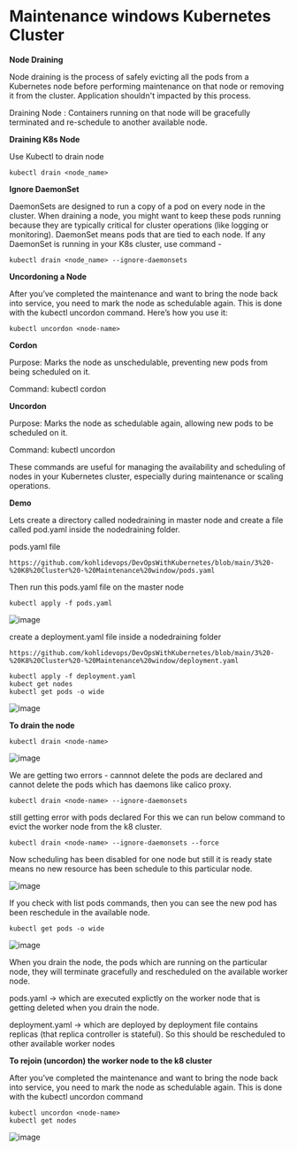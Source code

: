# Maintenance windows Kubernetes Cluster

**Node Draining**

Node draining is the process of safely evicting all the pods from a Kubernetes node before performing maintenance on that node or removing it from the cluster.
Application shouldn't impacted by this process.

Draining Node : Containers running on that node will be gracefully terminated and re-schedule to another available node.

**Draining K8s Node**

Use Kubectl to drain node

```
kubectl drain <node_name>
```

**Ignore DaemonSet**

DaemonSets are designed to run a copy of a pod on every node in the cluster. When draining a node, you might want to keep these pods running because they are typically critical for cluster operations (like logging or monitoring). 
DaemonSet means pods that are tied to each node. If any DaemonSet is running in your K8s cluster,
use command -

```
kubectl drain <node_name> --ignore-daemonsets
```

**Uncordoning a Node**

After you’ve completed the maintenance and want to bring the node back into service, you need to mark the node as schedulable again. This is done with the kubectl uncordon command. Here’s how you use it:

```
kubectl uncordon <node-name>
```

**Cordon**

Purpose: Marks the node as unschedulable, preventing new pods from being scheduled on it.

Command: kubectl cordon <node-name>

**Uncordon**

Purpose: Marks the node as schedulable again, allowing new pods to be scheduled on it.

Command: kubectl uncordon <node-name>
  
These commands are useful for managing the availability and scheduling of nodes in your Kubernetes cluster, especially during maintenance or scaling operations.

**Demo**

Lets create a directory called nodedraining in master node and create a file called pod.yaml inside the nodedraining folder.

pods.yaml file

```
https://github.com/kohlidevops/DevOpsWithKubernetes/blob/main/3%20-%20K8%20Cluster%20-%20Maintenance%20window/pods.yaml
```

Then run this pods.yaml file on the master node

```
kubectl apply -f pods.yaml
```

![image](https://github.com/user-attachments/assets/810995fd-4799-4f9a-8af5-e3511c4c24cf)

create a deployment.yaml file inside a nodedraining folder

```
https://github.com/kohlidevops/DevOpsWithKubernetes/blob/main/3%20-%20K8%20Cluster%20-%20Maintenance%20window/deployment.yaml
```

```
kubectl apply -f deployment.yaml
kubect get nodes
kubectl get pods -o wide
```

![image](https://github.com/user-attachments/assets/ab6f65b2-e870-4f48-991f-74a58f92dd12)

**To drain the node**

```
kubectl drain <node-name>
```

![image](https://github.com/user-attachments/assets/9a248770-26a6-4187-8796-21f8a5354b56)

We are getting two errors - cannnot delete the pods are declared and cannot delete the pods which has daemons like calico proxy.

```
kubectl drain <node-name> --ignore-daemonsets
```

still getting error with pods declared For this we can run below command to evict the worker node from the k8 cluster.

```
kubectl drain <node-name> --ignore-daemonsets --force
```

Now scheduling has been disabled for one node but still it is ready state means no new resource has been schedule to this particular node.

![image](https://github.com/user-attachments/assets/558286c4-b7e9-4a0a-9ad8-32001463ae08)

If you check with list pods commands, then you can see the new pod has been reschedule in the available node.

```
kubectl get pods -o wide
```

![image](https://github.com/user-attachments/assets/791cdbde-a237-4aaf-8bef-a1a2cd57041a)

When you drain the node, the pods which are running on the particular node, they will terminate gracefully and rescheduled on the available worker node.

pods.yaml -> which are executed explictly on the worker node that is getting deleted when you drain the node.

deployment.yaml -> which are deployed by deployment file contains replicas (that replica controller is stateful). So this should be rescheduled to other available worker nodes

**To rejoin (uncordon) the worker node to the k8 cluster**

After you’ve completed the maintenance and want to bring the node back into service, you need to mark the node as schedulable again. This is done with the kubectl uncordon command

```
kubectl uncordon <node-name>
kubectl get nodes
```

![image](https://github.com/user-attachments/assets/8bda18a5-7a0a-4c97-955a-75e85c3f14c1)






